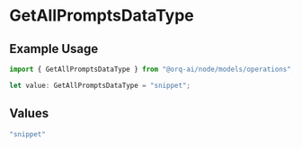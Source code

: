 # GetAllPromptsDataType

## Example Usage

```typescript
import { GetAllPromptsDataType } from "@orq-ai/node/models/operations";

let value: GetAllPromptsDataType = "snippet";
```

## Values

```typescript
"snippet"
```